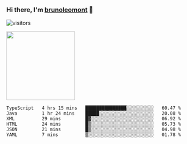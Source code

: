 ### Hi there, I'm [brunoleomont](https://www.linkedin.com/in/brunoleomont/) 👋

![visitors](https://visitor-badge.glitch.me/badge?page_id=page.id)

<img height="180em" src="https://github-readme-stats.vercel.app/api?username=brunoleomont&show_icons=true&hide_border=true&&count_private=true&include_all_commits=true" />

<!--START_SECTION:waka-->

```text
TypeScript   4 hrs 15 mins   ███████████████░░░░░░░░░░   60.47 %
Java         1 hr 24 mins    █████░░░░░░░░░░░░░░░░░░░░   20.08 %
XML          29 mins         █▓░░░░░░░░░░░░░░░░░░░░░░░   06.92 %
HTML         24 mins         █▒░░░░░░░░░░░░░░░░░░░░░░░   05.73 %
JSON         21 mins         █▒░░░░░░░░░░░░░░░░░░░░░░░   04.98 %
YAML         7 mins          ▒░░░░░░░░░░░░░░░░░░░░░░░░   01.78 %
```

<!--END_SECTION:waka-->

<!--
**brunoleomont/brunoleomont** is a ✨ _special_ ✨ repository because its `README.md` (this file) appears on your GitHub profile.

Here are some ideas to get you started:

- 🔭 I’m currently working on ...
- 🌱 I’m currently learning ...
- 👯 I’m looking to collaborate on ...
- 🤔 I’m looking for help with ...
- 💬 Ask me about ...
- 📫 How to reach me: ...
- 😄 Pronouns: ...
- ⚡ Fun fact: ...
-->
